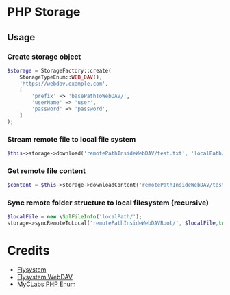 # PHP Storage
## Usage
### Create storage object
```php
$storage = StorageFactory::create(
    StorageTypeEnum::WEB_DAV(),
    'https://webdav.example.com',
    [
        'prefix' => 'basePathToWebDAV/',
        'userName' => 'user',
        'password' => 'password',
    ]
);
```

### Stream remote file to local file system
```php
$this->storage->download('remotePathInsideWebDAV/test.txt', 'localPath/test.txt');
```

### Get remote file content
```php
$content = $this->storage->downloadContent('remotePathInsideWebDAV/test.txt');
```

### Sync remote folder structure to local filesystem (recursive)
```php
$localFile = new \SplFileInfo('localPath/');
storage->syncRemoteToLocal('remotePathInsideWebDAVRoot/', $localFile,true);
```

# Credits
* [Flysystem](https://flysystem.thephpleague.com/)
* [Flysystem WebDAV](https://github.com/thephpleague/flysystem-webdav)
* [MyCLabs PHP Enum](https://github.com/myclabs/php-enum)